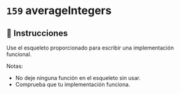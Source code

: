 # `159` averageIntegers

## 📝 Instrucciones

Use el esqueleto proporcionado para escribir una implementación funcional.

Notas: 
* No deje ninguna función en el esqueleto sin usar.
* Comprueba que tu implementación funciona.